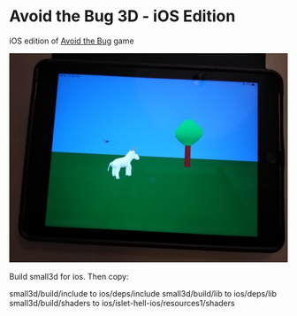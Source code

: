 Avoid the Bug 3D - iOS Edition
==============================

iOS edition of [Avoid the Bug](https://github.com/dimi309/avoidthebug) game

![Running on iOS](ipaddemo.png)

Build small3d for ios. Then copy:

  small3d/build/include to ios/deps/include
  small3d/build/lib to ios/deps/lib
  small3d/build/shaders to ios/islet-hell-ios/resources1/shaders
